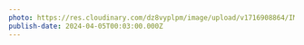 ```yaml
---
photo: https://res.cloudinary.com/dz8vyplpm/image/upload/v1716908864/IMG_9400_dhu4si.jpg
publish-date: 2024-04-05T00:03:00.000Z
---
```

